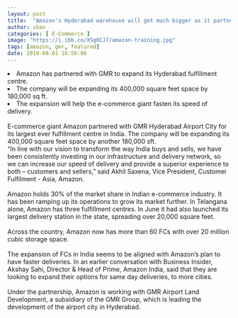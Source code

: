 ```yaml
---
layout: post
title:  "Amazon's Hyderabad warehouse will get much bigger as it partners with GMR airport"
author: shan
categories: [ E-Commerce ]
image: "https://i.ibb.co/XSg0CJ7/amazon-training.jpg"
tags: [amazon, gmr, featured]
date: 2019-08-01 16:56:00
---
```

 <li>Amazon has partnered with GMR to expand its Hyderabad <keyword keytype="person" smid="0" usetype="2" keywordseo="fulfillment-centre" keynameseo="Fulfillment-centre" actualkeyword="Fulfillment centre">fulfillment centre</keyword>. </li>
 <li>The company will be expanding its 400,000 square feet space by 180,000 sq ft. </li>
 <li>The expansion will help the e-commerce giant fasten its speed of delivery.</li>
<br />
E-commerce giant Amazon partnered with GMR Hyderabad Airport City for its largest ever fulfillment centre in India. The company will be expanding its 400,000 square feet space by another 180,000 sft.
<br>&ldquo;In line with our vision to transform the way India buys and sells, we have been consistently investing in our infrastructure and delivery network, so we can increase our speed of delivery and provide a superior experience to both &ndash; customers and sellers,&rdquo; said Akhil Saxena, Vice President, Customer Fulfilment - Asia, Amazon.
<br>
<br>Amazon holds 30% of the market share in Indian e-commerce industry. It has been ramping up its operations to grow its market further. In Telangana alone, Amazon has three fulfillment centres. In June it had also launched its largest delivery station in the state, spreading over 20,000 square feet. 
<br>
<br>Across the country, Amazon now has more than 60 FCs with over 20 million cubic storage space.
<br>
<br>The expansion of FCs in India seems to be aligned with Amazon&rsquo;s plan to have faster deliveries. In an earlier conversation with Business Insider, Akshay Sahi, Director &amp; Head of Prime, <keyword keytype="Company" smid="0" usetype="2" keywordseo="Amazon-India" actualkeyword="Amazon India">Amazon India</keyword>, said that they are looking to expand their options for same day deliveries, to more cities. 
<br>
<br>Under the partnership, Amazon is working with <keyword keytype="person" smid="0" usetype="2" keywordseo="GMR-Airport" keynameseo="GMR-airport" actualkeyword="GMR airport">GMR Airport</keyword> Land Development, a subsidiary of the GMR Group, which is leading the development of the airport city in Hyderabad.
<br>
